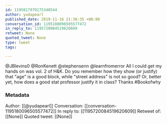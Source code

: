 ```yaml
---
id: 1195817970175340544
author: yudapearl
published_date: 2019-11-16 21:36:35 +00:00
conversation_id: 1195180096505577472
in_reply_to: 1195720084519620609
retweet: None
quoted_tweet: None
type: tweet
tags:

---
```


@JBlevins0 @RonKenett @stephensenn @learnfromerror All I could get my hands on was vol. 2 of H&amp;K. Do you remember how they show (or justify) that "age" is a good block, while "street address" is not so good? Or, better yet, how does a good stat professor justify it in class? Thanks #Bookofwhy

### Metadata

Author: [[@yudapearl]]
Conversation: [[conversation-1195180096505577472]]
In reply to: [[1195720084519620609]]
Retweet of: [[None]]
Quoted tweet: [[None]]

